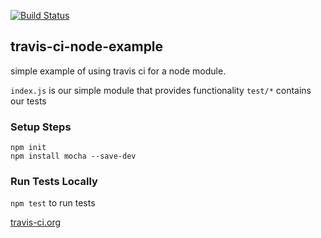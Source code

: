 [![Build Status](https://travis-ci.org/pfeilbr/travis-ci-node-example.svg?branch=master)](https://travis-ci.org/pfeilbr/travis-ci-node-example)

## travis-ci-node-example

simple example of using travis ci for a node module.

`index.js` is our simple module that provides functionality
`test/*` contains our tests

### Setup Steps

```
npm init
npm install mocha --save-dev
```

### Run Tests Locally

`npm test` to run tests

[travis-ci.org](https://travis-ci.org)